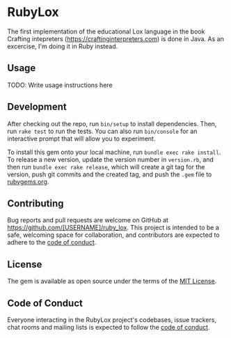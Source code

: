 # RubyLox

The first implementation of the educational Lox language in the book
Crafting intepreters (https://craftinginterpreters.com) is done in Java.
As an excercise, I'm doing it in Ruby instead.

## Usage

TODO: Write usage instructions here

## Development

After checking out the repo, run `bin/setup` to install dependencies. Then, run `rake test` to run the tests. You can also run `bin/console` for an interactive prompt that will allow you to experiment.

To install this gem onto your local machine, run `bundle exec rake install`. To release a new version, update the version number in `version.rb`, and then run `bundle exec rake release`, which will create a git tag for the version, push git commits and the created tag, and push the `.gem` file to [rubygems.org](https://rubygems.org).

## Contributing

Bug reports and pull requests are welcome on GitHub at https://github.com/[USERNAME]/ruby_lox. This project is intended to be a safe, welcoming space for collaboration, and contributors are expected to adhere to the [code of conduct](https://github.com/[USERNAME]/ruby_lox/blob/master/CODE_OF_CONDUCT.md).

## License

The gem is available as open source under the terms of the [MIT License](https://opensource.org/licenses/MIT).

## Code of Conduct

Everyone interacting in the RubyLox project's codebases, issue trackers, chat rooms and mailing lists is expected to follow the [code of conduct](https://github.com/[USERNAME]/ruby_lox/blob/master/CODE_OF_CONDUCT.md).
